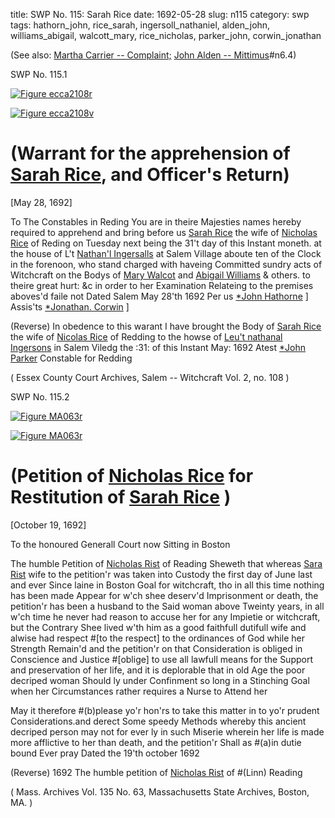 title: SWP No. 115: Sarah Rice
date: 1692-05-28
slug: n115
category: swp
tags: hathorn_john, rice_sarah, ingersoll_nathaniel, alden_john, williams_abigail, walcott_mary, rice_nicholas, parker_john, corwin_jonathan




(See also: [Martha Carrier -- Complaint;](/n24.html#n24.1) [John Alden -- Mittimus](/n6.html)#n6.4)

<div markdown class="doc" id="n115.1">

<div class="doc_id">SWP No. 115.1</div>


<span markdown class="figure">[![Figure ecca2108r](archives/ecca/thumb/ecca2108r.jpg)](archives/ecca/large/ecca2108r.jpg)</span>

<span markdown class="figure">[![Figure ecca2108v](archives/ecca/thumb/ecca2108v.jpg)](archives/ecca/large/ecca2108v.jpg)</span>

# (Warrant for the apprehension of [Sarah Rice](/tag/rice_sarah.html), and Officer's Return)

[May 28, 1692]

To The Constables in Reding 
You are in theire Majesties names hereby required to apprehend and bring before us [Sarah Rice](/tag/rice_sarah.html) the wife of [Nicholas Rice](/tag/rice_nicholas.html) of Reding on Tuesday next being the 31't day of this Instant moneth. at the house of L't [Nathan'l Ingersalls](/tag/ingersoll_nathaniel.html) at Salem Village aboute ten of the Clock in the forenoon, who stand charged with haveing Committed sundry acts of Witchcraft on the Bodys of [Mary Walcot](/tag/walcott_mary.html) and [Abigail Williams](/tag/williams_abigail.html) & others. to theire great hurt: &c in order to her Examination Relateing to the premises aboves'd faile not Dated Salem May 28'th 1692
                                                                 Per us [*John Hathorne](/tag/hathorn_john.html) ] Assis'ts
                                                                        [*Jonathan. Corwin](/tag/corwin_jonathan.html) ]

(Reverse) In obedence to this warant I have brought the Body of [Sarah Rice](/tag/rice_sarah.html) the wife of [Nicolas Rice](/tag/rice_nicholas.html) of Redding to the howse of [Leu't nathanal Ingersons](/tag/ingersoll_nathaniel.html) in Salem Viledg the :31: of this Instant May: 1692
                                                        Atest [*John Parker](/tag/parker_john.html) Constable 
                                                                      for Redding

( Essex County Court Archives, Salem -- Witchcraft Vol. 2, no. 108 )


</div>



<div markdown class="doc" id="n115.2">

<div class="doc_id">SWP No. 115.2</div>


<span markdown class="figure">[![Figure MA063r](archives/MA135/small/MA063r.jpg)](archives/MA135/large/MA063r.jpg)</span>

<span markdown class="figure">[![Figure MA063r](archives/MA135/small/MA063r.jpg)](archives/MA135/large/MA063v.jpg)</span>

# (Petition of [Nicholas Rice](/tag/rice_nicholas.html) for Restitution of [Sarah Rice](/tag/rice_sarah.html) )

[October 19, 1692]

To the honoured Generall Court now Sitting  in Boston 

The humble Petition of [Nicholas Rist](/tag/rice_nicholas.html) of Reading Sheweth that whereas [Sara Rist](/tag/rice_sarah.html) wife to the petition'r was taken into Custody the first day of June last and ever Since laine in Boston Goal for witchcraft, tho in all this time nothing has been made Appear for w'ch shee deserv'd Imprisonment or death, the petition'r has been a husband to the Said woman above Tweinty years, in all w'ch time he never had reason to accuse her for any Impietie or witchcraft, but the Contrary Shee lived w'th him as a good faithfull dutifull wife and alwise had respect #[to the respect] to the ordinances of God while her Strength Remain'd and the petition'r on that Consideration is obliged in Conscience and Justice #[oblige] to use all lawfull means for the Support and preservation of her life, and it is deplorable that in old Age the poor decriped woman Should ly under Confinment so long in a Stinching Goal when her Circumstances rather requires a Nurse to Attend her 

  May it therefore #(b)please yo'r hon'rs to take this matter in to yo'r prudent Considerations.and derect Some speedy Methods whereby this ancient decriped person may not for ever ly in such Miserie wherein her life is made more afflictive to her than death, and the petition'r Shall as #(a)in dutie bound 
                                        Ever pray 
Dated the 19'th october 1692  

(Reverse) 1692 The humble petition 
of [Nicholas Rist](/tag/rice_nicholas.html) 
of #(Linn) Reading 

( Mass. Archives Vol. 135 No. 63, Massachusetts State Archives, Boston, MA. )

</div>

